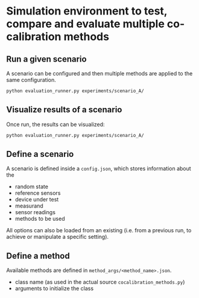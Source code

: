 # Simulation environment to test, compare and evaluate multiple co-calibration methods

## Run a given scenario

A scenario can be configured and then multiple methods are applied to the same configuration.

```bash
python evaluation_runner.py experiments/scenario_A/
```

## Visualize results of a scenario

Once run, the results can be visualized:

```bash
python evaluation_runner.py experiments/scenario_A/
```
## Define a scenario

A scenario is defined inside a `config.json`, which stores information about the

- random state
- reference sensors
- device under test
- measurand
- sensor readings
- methods to be used

All options can also be loaded from an existing (i.e. from a previous run, to achieve or manipulate a specific setting).

## Define a method

Available methods are defined in `method_args/<method_name>.json`.

- class name (as used in the actual source `cocalibration_methods.py`)
- arguments to initialize the class

